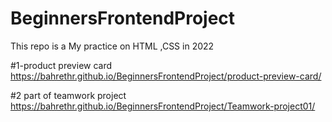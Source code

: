 # BeginnersFrontendProject
This repo is a My practice on HTML ,CSS in 2022

#1-product preview card
https://bahrethr.github.io/BeginnersFrontendProject/product-preview-card/

#2 part of teamwork project
https://bahrethr.github.io/BeginnersFrontendProject/Teamwork-project01/
